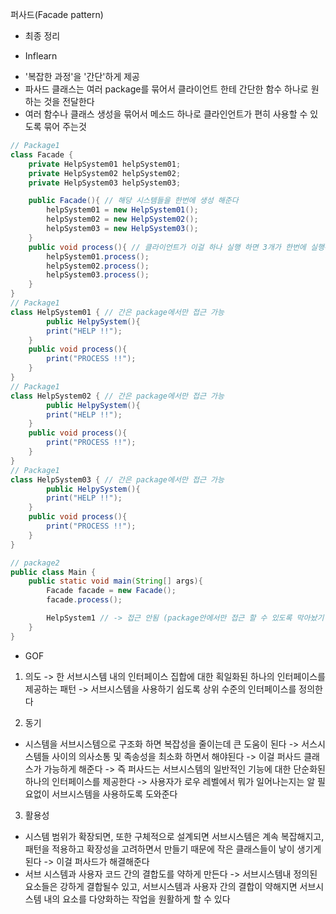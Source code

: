 퍼사드(Facade pattern)
* 최종 정리

* Inflearn
- '복잡한 과정'을 '간단'하게 제공
- 파사드 클래스는 여러 package를 묶어서 클라이언트 한테 간단한 함수 하나로 원하는 것을 전달한다
- 여러 함수나 클래스 생성을 묶어서 메소드 하나로 클라인언트가 편히 사용할 수 있도록 묶어 주는것

```java
// Package1
class Facade { 
    private HelpSystem01 helpSystem01;
    private HelpSystem02 helpSystem02;
    private HelpSystem03 helpSystem03;

    public Facade(){ // 해당 시스템들을 한번에 생성 해준다
        helpSystem01 = new HelpSystem01();
        helpSystem02 = new HelpSystem02();
        helpSystem03 = new HelpSystem03();
    }
    public void process(){ // 클라이언트가 이걸 하나 실행 하면 3개가 한번에 실행된다
        helpSystem01.process();
        helpSystem02.process();
        helpSystem03.process();
    }
}
// Package1
class HelpSystem01 { // 간은 package에서만 접근 가능
        public HelpySystem(){
        print("HELP !!");
    }
    public void process(){
        print("PROCESS !!");
    }
}
// Package1
class HelpSystem02 { // 간은 package에서만 접근 가능
        public HelpySystem(){
        print("HELP !!");
    }
    public void process(){
        print("PROCESS !!");
    }
}
// Package1
class HelpSystem03 { // 간은 package에서만 접근 가능
        public HelpySystem(){
        print("HELP !!");
    }
    public void process(){
        print("PROCESS !!");
    }
}

// package2
public class Main {
    public static void main(String[] args){
        Facade facade = new Facade();
        facade.process();

        HelpSystem1 // -> 접근 안됨 (package안에서만 접근 할 수 있도록 막아놨기 때문)
    }
}
```

* GOF
1. 의도
-> 한 서브시스템 내의 인터페이스 집합에 대한 획일화된 하나의 인터페이스를 제공하는 패턴
-> 서브시스템을 사용하기 쉽도록 상위 수준의 인터페이스를 정의한다

2. 동기
- 시스템을 서브시스템으로 구조화 하면 복잡성을 줄이는데 큰 도움이 된다
    -> 서스시스템들 사이의 의사소통 및 족송성을 최소화 하면서 해야된다
    -> 이걸 퍼사드 클래스가 가능하게 해준다
    -> 즉 퍼사드는 서브시스템의 일반적인 기능에 대한 단순화된 하나의 인터페이스를 제공한다
    -> 사용자가 로우 레벨에서 뭐가 일어나는지는 알 필요없이 서브시스템을 사용하도록 도와준다

3. 활용성
- 시스템 범위가 확장되면, 또한 구체적으로 설계되면 서브시스템은 계속 복잡해지고, 패턴을 적용하고 확장성을 고려하면서 만들기 때문에
  작은 클래스들이 낳이 생기게 된다 
    -> 이걸 퍼사드가 해결해준다
- 서브 시스템과 사용자 코드 간의 결합도를 약하게 만든다
    -> 서브시스템내 정의된 요소들은 강하게 결합될수 있고, 서브시스템과 사용자 간의 결합이 약해지면 서브시스템 내의 요소를 다양화하는
       작업을 원활하게 할 수 있다
       